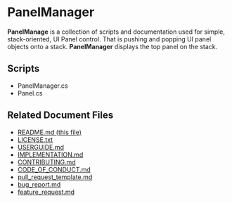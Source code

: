 # PanelManager

**PanelManage** is a collection of scripts and documentation used for simple, stack-oriented, UI Panel control. That is pushing and popping UI panel objects onto a stack. **PanelManager** displays the top panel on the stack.

## Scripts

- PanelManager.cs
- Panel.cs

## Related Document Files

- [README.md (this file)](https://www.github.com/BriarSMC/PanelManager/blob/main/README.md)
- [LICENSE.txt](https://www.github.com/BriarSMC/PanelManager/blob/main/LICENSE.txt)
- [USERGUIDE.md](https://www.github.com/BriarSMC/PanelManager/blob/main/USERGUIDE.md)
- [IMPLEMENTATION.md](https://www.github.com/BriarSMC/PanelManager/blob/main/IMPLEMENTATION.md)
- [CONTRIBUTING.md](https://wwww.github.com/BriarSMC/PanelManager/blob/main/CONTRIBUTNG.md)
- [CODE_OF_CONDUCT.md](https://wwww.github.com/BriarSMC/PanelManager/blob/main/CODE_OF_CONDUCT.md)
- [pull_request_template.md](https://wwww.github.com/BriarSMC/PanelManager/blob/main/.github/pull_request_template.md)
- [bug_report.md](https://wwww.github.com/BriarSMC/PanelManager/blob/main/.github/ISSUE_TEMPLATE/bug_report.md)
- [feature_request.md](https://wwww.github.com/BriarSMC/PanelManager/blob/main/.github/ISSUE_TEMPLATE/feature_request.md)
